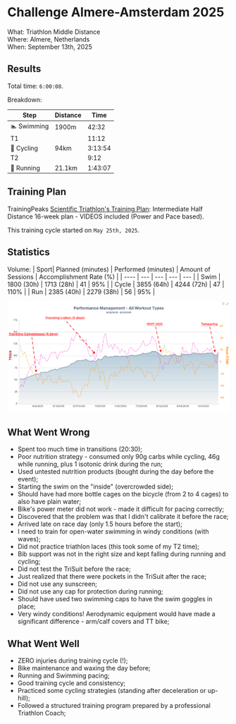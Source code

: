 # Challenge Almere-Amsterdam 2025

What: Triathlon Middle Distance  
Where: Almere, Netherlands  
When: September 13th, 2025

## Results
Total time: `6:00:08`. 

Breakdown:

| Step | Distance | Time |
| --- | --- | --- |
| 🏊 Swimming | 1900m | 42:32 |
| T1 | | 11:12 |
| 🚴 Cycling | 94km | 3:13:54 |
| T2 | | 9:12 |
| 🏃 Running | 21.1km | 1:43:07 |

## Training Plan

TrainingPeaks [Scientific Triathlon's Training Plan](https://www.trainingpeaks.com/training-plans/triathlon/half-ironman/tp-157500/intermediate-half-distance-16-week-plan-videos-included-power-and-pace-based): Intermediate Half Distance 16-week plan - VIDEOS included (Power and Pace based).  
  
This training cycle started on `May 25th, 2025`.

## Statistics

Volume:
| Sport| Planned (minutes) | Performed (minutes) | Amount of Sessions | Accomplishment Rate (%) |
| ---- | --- | --- | --- | --- |
| Swim | 1800 (30h) | 1713 (28h) | 41 |  95% |
| Cycle | 3855 (64h) | 4244 (72h)  | 47  | 110%  |
| Run | 2385 (40h) | 2279 (38h) | 56 | 95% |

![TCL History](/2025/09_challenge_almere_amsterdam/image/tp_ctl_history.png)

## What Went Wrong

- Spent too much time in transitions (20:30);
- Poor nutrition strategy - consumed only 90g carbs while cycling, 46g while running, plus 1 isotonic drink during the run;
- Used untested nutrition products (bought during the day before the event);
- Starting the swim on the "inside" (overcrowded side);
- Should have had more bottle cages on the bicycle (from 2 to 4 cages) to also have plain water;
- Bike's power meter did not work - made it difficult for pacing correctly;
- Discovered that the problem was that I didn't calibrate it before the race;
- Arrived late on race day (only 1.5 hours before the start);
- I need to train for open-water swimming in windy conditions (with waves);
- Did not practice triathlon laces (this took some of my T2 time);
- Bib support was not in the right size and kept falling during running and cycling;
- Did not test the TriSuit before the race;
- Just realized that there were pockets in the TriSuit after the race;
- Did not use any sunscreen;
- Did not use any cap for protection during running;
- Should have used two swimming caps to have the swim goggles in place;
- Very windy conditions! Aerodynamic equipment would have made a significant difference - arm/calf covers and TT bike;

## What Went Well

- ZERO injuries during training cycle (!);
- Bike maintenance and waxing the day before;
- Running and Swimming pacing;
- Good training cycle and consistency;
- Practiced some cycling strategies (standing after deceleration or up-hill);
- Followed a structured training program prepared by a professional Triathlon Coach;

